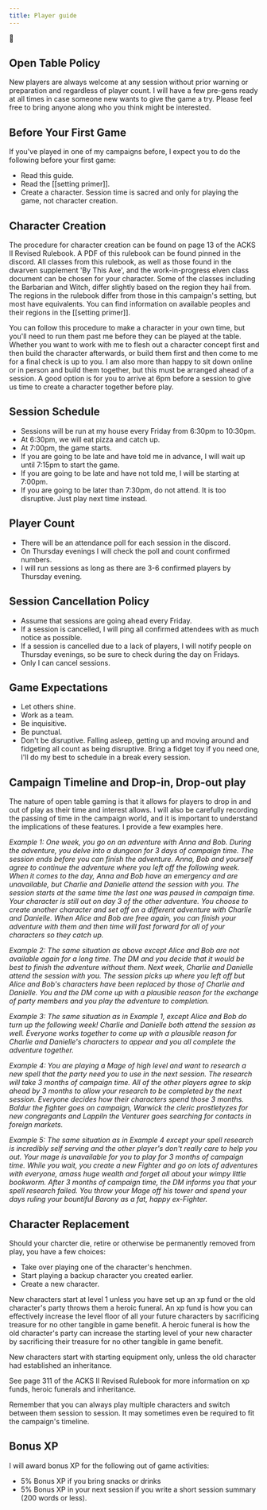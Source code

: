 ```yaml
---
title: Player guide
---
```


🌱

## Open Table Policy
New players are always welcome at any session without prior warning or preparation and regardless of player count. I will have a few pre-gens ready at all times in case someone new wants to give the game a try. Please feel free to bring anyone along who you think might be interested.

## Before Your First Game
If you've played in one of my campaigns before, I expect you to do the following before your first game:
- Read this guide.
- Read the [[setting primer]].
- Create a character. Session time is sacred and only for playing the game, not character creation.

## Character Creation
The procedure for character creation can be found on page 13 of the ACKS II Revised Rulebook. A PDF of this rulebook can be found pinned in the discord. All classes from this rulebook, as well as those found in the dwarven supplement 'By This Axe', and the work-in-progress elven class document can be chosen for your character. Some of the classes including the Barbarian and Witch, differ slightly based on the region they hail from. The regions in the rulebook differ from those in this campaign's setting, but most have equivalents. You can find information on available peoples and their regions in the [[setting primer]].

You can follow this procedure to make a character in your own time, but you'll need to run them past me before they can be played at the table. Whether you want to work with me to flesh out a character concept first and then build the character afterwards, or build them first and then come to me for a final check is up to you. I am also more than happy to sit down online or in person and build them together, but this must be arranged ahead of a session. A good option is for you to arrive at 6pm before a session to give us time to create a character together before play.

## Session Schedule
- Sessions will be run at my house every Friday from 6:30pm to 10:30pm.
- At 6:30pm, we will eat pizza and catch up.
- At 7:00pm, the game starts.
- If you are going to be late and have told me in advance, I will wait up until 7:15pm to start the game.
- If you are going to be late and have not told me, I will be starting at 7:00pm.
- If you are going to be later than 7:30pm, do not attend. It is too disruptive. Just play next time instead.

## Player Count
- There will be an attendance poll for each session in the discord.
- On Thursday evenings I will check the poll and count confirmed numbers.
- I will run sessions as long as there are 3-6 confirmed players by Thursday evening.

## Session Cancellation Policy
- Assume that sessions are going ahead every Friday.
- If a session is cancelled, I will ping all confirmed attendees with as much notice as possible.
- If a session is cancelled due to a lack of players, I will notify people on Thursday evenings, so be sure to check during the day on Fridays.
- Only I can cancel sessions.

## Game Expectations
- Let others shine.
- Work as a team.
- Be inquisitive.
- Be punctual.
- Don't be disruptive. Falling asleep, getting up and moving around and fidgeting all count as being disruptive. Bring a fidget toy if you need one, I'll do my best to schedule in a break every session.

## Campaign Timeline and Drop-in, Drop-out play
The nature of open table gaming is that it allows for players to drop in and out of play as their time and interest allows. I will also be carefully recording the passing of time in the campaign world, and it is important to understand the implications of these features. I provide a few examples here.

*Example 1: One week, you go on an adventure with Anna and Bob. During the adventure, you delve into a dungeon for 3 days of campaign time. The session ends before you can finish the adventure. Anna, Bob and yourself agree to continue the adventure where you left off the following week. When it comes to the day, Anna and Bob have an emergency and are unavailable, but Charlie and Danielle attend the session with you. The session starts at the same time the last one was paused in campaign time. Your character is still out on day 3 of the other adventure. You choose to create another character and set off on a different adventure with Charlie and Danielle. When Alice and Bob are free again, you can finish your adventure with them and then time will fast forward for all of your characters so they catch up.*

*Example 2: The same situation as above except Alice and Bob are not available again for a long time. The DM and you decide that it would be best to finish the adventure without them. Next week, Charlie and Danielle attend the session with you. The session picks up where you left off but Alice and Bob's characters have been replaced by those of Charlie and Danielle. You and the DM come up with a plausible reason for the exchange of party members and you play the adventure to completion.*

*Example 3: The same situation as in Example 1, except Alice and Bob do turn up the following week! Charlie and Danielle both attend the session as well. Everyone works together to come up with a plausible reason for Charlie and Danielle's characters to appear and you all complete the adventure together.*

*Example 4: You are playing a Mage of high level and want to research a new spell that the party need you to use in the next session. The research will take 3 months of campaign time. All of the other players agree to skip ahead by 3 months to allow your research to be completed by the next session. Everyone decides how their characters spend those 3 months. Baldur the fighter goes on campaign, Warwick the cleric prostletyzes for new congregants and Lappiln the Venturer goes searching for contacts in foreign markets.*

*Example 5: The same situation as in Example 4 except your spell research is incredibly self serving and the other player's don't really care to help you out. Your mage is unavailable for you to play for 3 months of campaign time. While you wait, you create a new Fighter and go on lots of adventures with everyone, amass huge wealth and forget all about your wimpy little bookworm. After 3 months of campaign time, the DM informs you that your spell research failed. You throw your Mage off his tower and spend your days ruling your bountiful Barony as a fat, happy ex-Fighter.*

## Character Replacement
Should your charcter die, retire or otherwise be permanently removed from play, you have a few choices:
- Take over playing one of the character's henchmen.
- Start playing a backup character you created earlier.
- Create a new character.

New characters start at level 1 unless you have set up an xp fund or the old character's party throws them a heroic funeral. An xp fund is how you can effectively increase the level floor of all your future characters by sacrificing treasure for no other tangible in game benefit. A heroic funeral is how the old character's party can increase the starting level of your new character by sacrificing their treasure for no other tangible in game benefit.

New characters start with starting equipment only, unless the old character had established an inheritance. 

See page 311 of the ACKS II Revised Rulebook for more information on xp funds, heroic funerals and inheritance.

Remember that you can always play multiple characters and switch between them session to session. It may sometimes even be required to fit the campaign's timeline.

## Bonus XP
I will award bonus XP for the following out of game activities:
- 5% Bonus XP if you bring snacks or drinks
- 5% Bonus XP in your next session if you write a short session summary (200 words or less).
